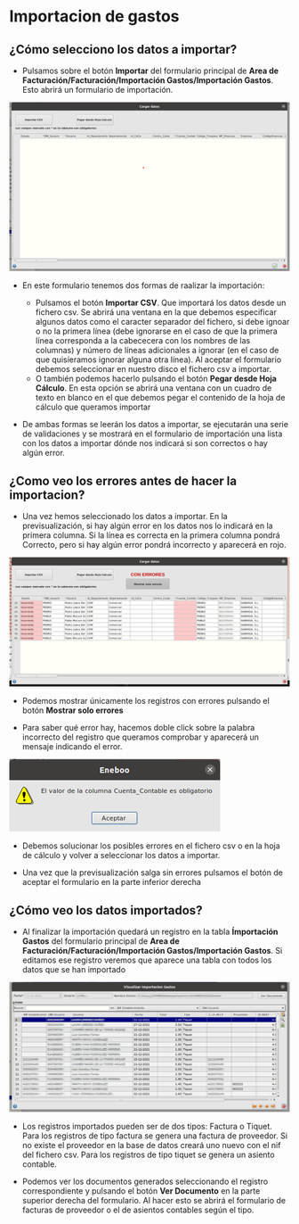 # Importacion de gastos

## ¿Cómo selecciono los datos a importar?

* Pulsamos sobre el botón **Importar** del formulario principal de **Area de Facturación/Facturación/Importación Gastos/Importación Gastos**. Esto abrirá un formulario de importación.

![Formulario de importación](./img/igformimportacion.png)

* En este formulario tenemos dos formas de raalizar la importación:
    - Pulsamos el botón **Importar CSV**. Que importará los datos desde un fichero csv. Se abrirá una ventana en la que debemos especificar algunos datos como el caracter separador del fichero, si debe ignoar o no la primera línea (debe ignorarse en el caso de que la primera línea corresponda a la cabececera con los nombres de las columnas) y número de líneas adicionales a ignorar (en el caso de que quisíeramos ignorar alguna otra línea). Al aceptar el formulario debemos seleccionar en nuestro disco el fichero csv a importar.
    - O también podemos hacerlo pulsando el botón **Pegar desde Hoja Cálculo**. En esta opción se abrirá una ventana con un cuadro de texto en blanco en el que debemos pegar el contenido de la hoja de cálculo que queramos importar

* De ambas formas se leerán los datos a importar, se ejecutarán una serie de validaciones y se mostrará en el formulario de importación una lista con los datos a importar dónde nos indicará si son correctos o hay algún error.


## ¿Como veo los errores antes de hacer la importacion?

* Una vez hemos seleccionado los datos a importar. En la previsualización, si hay algún error en los datos nos lo indicará en la primera columna. Si la línea es correcta en la primera columna pondrá Correcto, pero si hay algún error pondrá incorrecto y aparecerá en rojo. 

![Errores en formulario de importación](./img/igformimportacionerrores.png)

* Podemos mostrar únicamente los registros con errores pulsando el botón **Mostrar solo errores**

* Para saber qué error hay, hacemos doble click sobre la palabra incorrecto del registro que queramos comprobar y aparecerá un mensaje indicando el error.

![Error de importación](./img/igerrorimportacion.png)

* Debemos solucionar los posibles errores en el fichero csv o en la hoja de cálculo y volver a seleccionar los datos a importar.

* Una vez que la previsualización salga sin errores pulsamos el botón de aceptar el formulario en la parte inferior derecha


## ¿Cómo veo los datos importados?

* Al finalizar la importación quedará un registro en la tabla **Ímportación Gastos** del formulario principal de **Area de Facturación/Facturación/Importación Gastos/Importación Gastos**. Si editamos ese registro veremos que aparece una tabla con todos los datos que se han importado

![Datos importados](./img/igdatosimportados.png)

* Los registros importados pueden ser de dos tipos: Factura o Tiquet. Para los registros de tipo factura se genera una factura de proveedor. Si no existe el proveedor en la base de datos creará uno nuevo con el nif del fichero csv. Para los registros de tipo tiquet se genera un asiento contable.

* Podemos ver los documentos generados seleccionando el registro correspondiente y pulsando el botón **Ver Documento** en la parte superior derecha del formulario. Al hacer esto se abrirá el formulario de facturas de proveedor o el de asientos contables según el tipo.